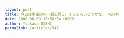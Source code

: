 ```yaml
---
layout: post
title: 今日は宇宙研の一般公開日。そろそろいこうかな。 <EOM>
date: 2008-08-09 10:58:54 +0900
author: Tsukasa OISHI
permalink: /articles/547
---
```




